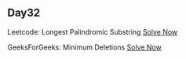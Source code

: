 ## Day32

Leetcode: Longest Palindromic Substring
[Solve Now](https://leetcode.com/problems/longest-palindromic-substring/description/?envType=daily-question&envId=2023-10-27)

GeeksForGeeks: Minimum Deletions 
[Solve Now](https://practice.geeksforgeeks.org/problems/minimum-deletitions1648/1)